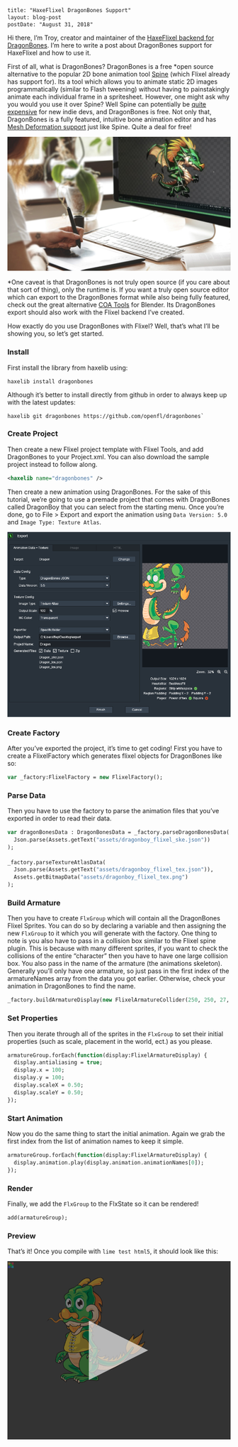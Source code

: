 ```
title: "HaxeFlixel DragonBones Support"
layout: blog-post
postDate: "August 31, 2018"
```

Hi there, I’m Troy, creator and maintainer of the [HaxeFlixel backend for DragonBones](https://github.com/openfl/dragonbones). I’m here to write a post about DragonBones support for HaxeFlixel and how to use it. 

First of all, what is DragonBones? DragonBones is a free *open source alternative to the popular 2D bone animation tool [Spine](http://esotericsoftware.com/) (which Flixel already has support for). Its a tool which allows you to animate static 2D images programmatically (similar to Flash tweening) without having to painstakingly animate each individual frame in a spritesheet. However, one might ask why you would you use it over Spine? Well Spine can potentially be [quite expensive](https://esotericsoftware.com/spine-purchase) for new indie devs, and DragonBones is free. Not only that, DragonBones is a fully featured, intuitive bone animation editor and has [Mesh Deformation support](https://www.youtube.com/watch?v=XPH_ZBzCtfY) just like Spine. Quite a deal for free!

![screenshot](/images/blog/13_dragonbones/dragonbones_stock.jpg)

*One caveat is that DragonBones is not truly open source (if you care about that sort of thing), only the runtime is. If you want a truly open source editor which can export to the DragonBones format while also being fully featured, check out the great alternative [COA Tools](https://github.com/ndee85/coa_tools) for Blender. Its DragonBones export should also work with the Flixel backend I’ve created.

How exactly do you use DragonBones with Flixel? Well, that’s what I’ll be showing you, so let’s get started.

### Install
First install the library from haxelib using:

```
haxelib install dragonbones
```

Although it’s better to install directly from github in order to always keep up with the latest updates:

```
haxelib git dragonbones https://github.com/openfl/dragonbones`
```

### Create Project
Then create a new Flixel project template with Flixel Tools, and add DragonBones to your Project.xml. You can also download the sample project instead to follow along.

```xml
<haxelib name="dragonbones" />
```

Then create a new animation using DragonBones. For the sake of this tutorial, we’re going to use a premade project that comes with DragonBones called DragonBoy that you can select from the starting menu. Once you’re done, go to File > Export and export the animation using `Data Version: 5.0` and `Image Type: Texture Atlas`.

![screenshot](/images/blog/13_dragonbones/dragonbones_export.png)

### Create Factory
After you’ve exported the project, it’s time to get coding! First you have to create a FlixelFactory which generates flixel objects for DragonBones like so:

```haxe
var _factory:FlixelFactory = new FlixelFactory();
```

### Parse Data
Then you have to use the factory to parse the animation files that you’ve exported in order to read their data.

```haxe
var dragonBonesData : DragonBonesData = _factory.parseDragonBonesData(
  Json.parse(Assets.getText("assets/dragonboy_flixel_ske.json"))
);

_factory.parseTextureAtlasData(
  Json.parse(Assets.getText("assets/dragonboy_flixel_tex.json")),
  Assets.getBitmapData("assets/dragonboy_flixel_tex.png")
);
```

### Build Armature

Then you have to create `FlxGroup` which will contain all the DragonBones Flixel Sprites. You can do so by declaring a variable and then assigning the new `FlxGroup` to it which you will generate with the factory. One thing to note is you also have to pass in a collision box similar to the Flixel spine plugin. This is because with many different sprites, if you want to check the collisions of the entire “character” then you have to have one large collision box. You also pass in the name of the armature (the animations skeleton). Generally you’ll only have one armature, so just pass in the first index of the armatureNames array from the data you got earlier. Otherwise, check your animation in DragonBones to find the name.

```haxe
_factory.buildArmatureDisplay(new FlixelArmatureCollider(250, 250, 27, 25, 13, 8), dragonBonesData.armatureNames[0]);
```

### Set Properties
Then you iterate through all of the sprites in the `FlxGroup` to set their initial properties (such as scale, placement in the world, ect.) as you please.

```haxe
armatureGroup.forEach(function(display:FlixelArmatureDisplay) {
  display.antialiasing = true;
  display.x = 100;
  display.y = 100;
  display.scaleX = 0.50;
  display.scaleY = 0.50;
});
```

### Start Animation
Now you do the same thing to start the initial animation. Again we grab the first index from the list of animation names to keep it simple.

```haxe
armatureGroup.forEach(function(display:FlixelArmatureDisplay) {
  display.animation.play(display.animation.animationNames[0]);
});
```

### Render
Finally, we add the `FlxGroup` to the FlxState so it can be rendered!

```haxe
add(armatureGroup);
```

### Preview
That’s it! Once you compile with `lime test html5`, it should look like this:

![screenshot](/images/blog/13_dragonbones/dragonbones_preview.gif)